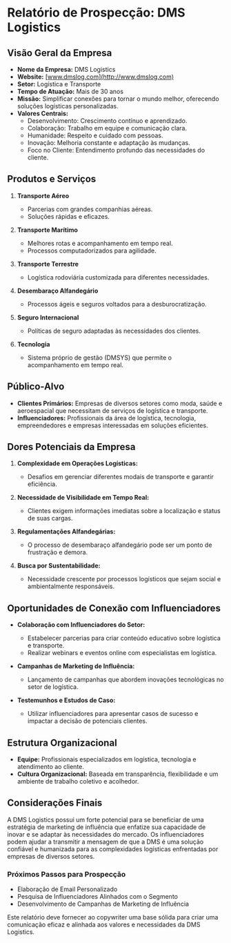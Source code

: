 # Relatório de Prospecção: DMS Logistics

## Visão Geral da Empresa
- **Nome da Empresa:** DMS Logistics
- **Website:** [www.dmslog.com](http://www.dmslog.com)
- **Setor:** Logística e Transporte
- **Tempo de Atuação:** Mais de 30 anos
- **Missão:** Simplificar conexões para tornar o mundo melhor, oferecendo soluções logísticas personalizadas.
- **Valores Centrais:**
  - Desenvolvimento: Crescimento contínuo e aprendizado.
  - Colaboração: Trabalho em equipe e comunicação clara.
  - Humanidade: Respeito e cuidado com pessoas.
  - Inovação: Melhoria constante e adaptação às mudanças.
  - Foco no Cliente: Entendimento profundo das necessidades do cliente.

## Produtos e Serviços
1. **Transporte Aéreo**
   - Parcerias com grandes companhias aéreas.
   - Soluções rápidas e eficazes.

2. **Transporte Marítimo**
   - Melhores rotas e acompanhamento em tempo real.
   - Processos computadorizados para agilidade.

3. **Transporte Terrestre**
   - Logística rodoviária customizada para diferentes necessidades.

4. **Desembaraço Alfandegário**
   - Processos ágeis e seguros voltados para a desburocratização.

5. **Seguro Internacional**
   - Políticas de seguro adaptadas às necessidades dos clientes.

6. **Tecnologia**
   - Sistema próprio de gestão (DMSYS) que permite o acompanhamento em tempo real.

## Público-Alvo
- **Clientes Primários:** Empresas de diversos setores como moda, saúde e aeroespacial que necessitam de serviços de logística e transporte.
- **Influenciadores:** Profissionais da área de logística, tecnologia, empreendedores e empresas interessadas em soluções eficientes.

## Dores Potenciais da Empresa
1. **Complexidade em Operações Logísticas:**
   - Desafios em gerenciar diferentes modais de transporte e garantir eficiência.

2. **Necessidade de Visibilidade em Tempo Real:**
   - Clientes exigem informações imediatas sobre a localização e status de suas cargas.

3. **Regulamentações Alfandegárias:**
   - O processo de desembaraço alfandegário pode ser um ponto de frustração e demora.

4. **Busca por Sustentabilidade:**
   - Necessidade crescente por processos logísticos que sejam social e ambientalmente responsáveis.

## Oportunidades de Conexão com Influenciadores
- **Colaboração com Influenciadores do Setor:**
   - Estabelecer parcerias para criar conteúdo educativo sobre logística e transporte.
   - Realizar webinars e eventos online com especialistas em logística.

- **Campanhas de Marketing de Influência:**
   - Lançamento de campanhas que abordem inovações tecnológicas no setor de logística.

- **Testemunhos e Estudos de Caso:**
   - Utilizar influenciadores para apresentar casos de sucesso e impactar a decisão de potenciais clientes.

## Estrutura Organizacional
- **Equipe:** Profissionais especializados em logística, tecnologia e atendimento ao cliente.
- **Cultura Organizacional:** Baseada em transparência, flexibilidade e um ambiente de trabalho coletivo e acolhedor.

## Considerações Finais
A DMS Logistics possui um forte potencial para se beneficiar de uma estratégia de marketing de influência que enfatize sua capacidade de inovar e se adaptar às necessidades do mercado. Os influenciadores podem ajudar a transmitir a mensagem de que a DMS é uma solução confiável e humanizada para as complexidades logísticas enfrentadas por empresas de diversos setores.

### Próximos Passos para Prospecção
- Elaboração de Email Personalizado
- Pesquisa de Influenciadores Alinhados com o Segmento
- Desenvolvimento de Campanhas de Marketing de Influência

Este relatório deve fornecer ao copywriter uma base sólida para criar uma comunicação eficaz e alinhada aos valores e necessidades da DMS Logistics.